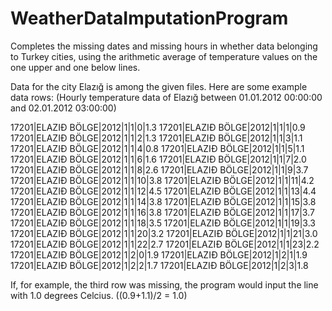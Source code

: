 # WeatherDataImputationProgram

Completes the missing dates and missing hours in whether data belonging to Turkey cities, using the arithmetic average of temperature values on the one upper and one below lines.

Data for the city Elazığ is among the given files.
Here are some example data rows: (Hourly temperature data of Elazığ between 01.01.2012 00:00:00 and 02.01.2012 03:00:00)

17201|ELAZIÐ BÖLGE|2012|1|1|0|1.3
17201|ELAZIÐ BÖLGE|2012|1|1|1|0.9
17201|ELAZIÐ BÖLGE|2012|1|1|2|1.3
17201|ELAZIÐ BÖLGE|2012|1|1|3|1.1
17201|ELAZIÐ BÖLGE|2012|1|1|4|0.8
17201|ELAZIÐ BÖLGE|2012|1|1|5|1.1
17201|ELAZIÐ BÖLGE|2012|1|1|6|1.6
17201|ELAZIÐ BÖLGE|2012|1|1|7|2.0
17201|ELAZIÐ BÖLGE|2012|1|1|8|2.6
17201|ELAZIÐ BÖLGE|2012|1|1|9|3.7
17201|ELAZIÐ BÖLGE|2012|1|1|10|3.8
17201|ELAZIÐ BÖLGE|2012|1|1|11|4.2
17201|ELAZIÐ BÖLGE|2012|1|1|12|4.5
17201|ELAZIÐ BÖLGE|2012|1|1|13|4.4
17201|ELAZIÐ BÖLGE|2012|1|1|14|3.8
17201|ELAZIÐ BÖLGE|2012|1|1|15|3.8
17201|ELAZIÐ BÖLGE|2012|1|1|16|3.8
17201|ELAZIÐ BÖLGE|2012|1|1|17|3.7
17201|ELAZIÐ BÖLGE|2012|1|1|18|3.5
17201|ELAZIÐ BÖLGE|2012|1|1|19|3.3
17201|ELAZIÐ BÖLGE|2012|1|1|20|3.2
17201|ELAZIÐ BÖLGE|2012|1|1|21|3.0
17201|ELAZIÐ BÖLGE|2012|1|1|22|2.7
17201|ELAZIÐ BÖLGE|2012|1|1|23|2.2
17201|ELAZIÐ BÖLGE|2012|1|2|0|1.9
17201|ELAZIÐ BÖLGE|2012|1|2|1|1.9
17201|ELAZIÐ BÖLGE|2012|1|2|2|1.7
17201|ELAZIÐ BÖLGE|2012|1|2|3|1.8

If, for example, the third row was missing, the program would input the line with 1.0 degrees Celcius. ((0.9+1.1)/2 = 1.0)
